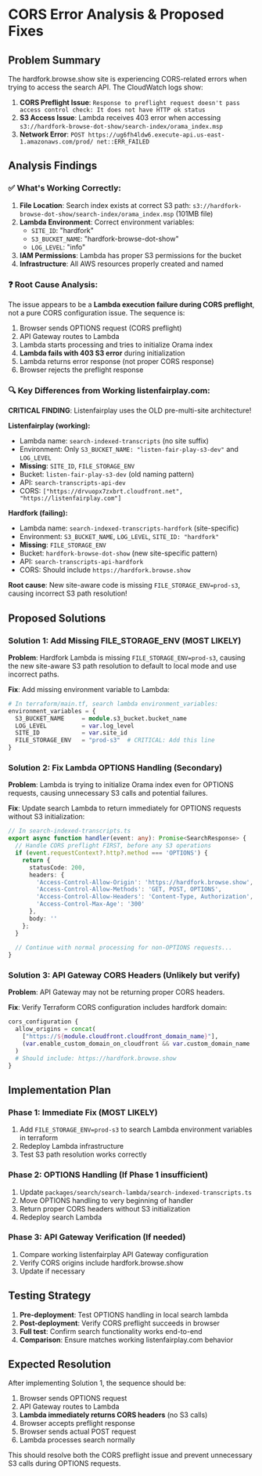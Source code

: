 # CORS Error Analysis & Proposed Fixes

## Problem Summary

The hardfork.browse.show site is experiencing CORS-related errors when trying to access the search API. The CloudWatch logs show:

1. **CORS Preflight Issue**: `Response to preflight request doesn't pass access control check: It does not have HTTP ok status`
2. **S3 Access Issue**: Lambda receives 403 error when accessing `s3://hardfork-browse-dot-show/search-index/orama_index.msp`
3. **Network Error**: `POST https://ug6fh4ldw6.execute-api.us-east-1.amazonaws.com/prod/ net::ERR_FAILED`

## Analysis Findings

### ✅ What's Working Correctly:
1. **File Location**: Search index exists at correct S3 path: `s3://hardfork-browse-dot-show/search-index/orama_index.msp` (101MB file)
2. **Lambda Environment**: Correct environment variables:
   - `SITE_ID`: "hardfork"
   - `S3_BUCKET_NAME`: "hardfork-browse-dot-show"
   - `LOG_LEVEL`: "info"
3. **IAM Permissions**: Lambda has proper S3 permissions for the bucket
4. **Infrastructure**: All AWS resources properly created and named

### ❓ Root Cause Analysis:

The issue appears to be a **Lambda execution failure during CORS preflight**, not a pure CORS configuration issue. The sequence is:

1. Browser sends OPTIONS request (CORS preflight)
2. API Gateway routes to Lambda
3. Lambda starts processing and tries to initialize Orama index
4. **Lambda fails with 403 S3 error** during initialization
5. Lambda returns error response (not proper CORS response)
6. Browser rejects the preflight response

### 🔍 Key Differences from Working listenfairplay.com:

**CRITICAL FINDING**: Listenfairplay uses the OLD pre-multi-site architecture!

**Listenfairplay (working):**
- Lambda name: `search-indexed-transcripts` (no site suffix)
- Environment: Only `S3_BUCKET_NAME: "listen-fair-play-s3-dev"` and `LOG_LEVEL` 
- **Missing**: `SITE_ID`, `FILE_STORAGE_ENV` 
- Bucket: `listen-fair-play-s3-dev` (old naming pattern)
- API: `search-transcripts-api-dev`
- CORS: `["https://drvuopx7zxbrt.cloudfront.net", "https://listenfairplay.com"]`

**Hardfork (failing):**
- Lambda name: `search-indexed-transcripts-hardfork` (site-specific)
- Environment: `S3_BUCKET_NAME`, `LOG_LEVEL`, `SITE_ID: "hardfork"`
- **Missing**: `FILE_STORAGE_ENV` 
- Bucket: `hardfork-browse-dot-show` (new site-specific pattern)
- API: `search-transcripts-api-hardfork` 
- CORS: Should include `https://hardfork.browse.show`

**Root cause**: New site-aware code is missing `FILE_STORAGE_ENV=prod-s3`, causing incorrect S3 path resolution!

## Proposed Solutions

### Solution 1: Add Missing FILE_STORAGE_ENV (MOST LIKELY)

**Problem**: Hardfork Lambda is missing `FILE_STORAGE_ENV=prod-s3`, causing the new site-aware S3 path resolution to default to local mode and use incorrect paths.

**Fix**: Add missing environment variable to Lambda:

```terraform
# In terraform/main.tf, search lambda environment_variables:
environment_variables = {
  S3_BUCKET_NAME     = module.s3_bucket.bucket_name
  LOG_LEVEL          = var.log_level
  SITE_ID            = var.site_id
  FILE_STORAGE_ENV   = "prod-s3"  # CRITICAL: Add this line
}
```

### Solution 2: Fix Lambda OPTIONS Handling (Secondary)

**Problem**: Lambda is trying to initialize Orama index even for OPTIONS requests, causing unnecessary S3 calls and potential failures.

**Fix**: Update search Lambda to return immediately for OPTIONS requests without S3 initialization:

```typescript
// In search-indexed-transcripts.ts
export async function handler(event: any): Promise<SearchResponse> {
  // Handle CORS preflight FIRST, before any S3 operations
  if (event.requestContext?.http?.method === 'OPTIONS') {
    return {
      statusCode: 200,
      headers: {
        'Access-Control-Allow-Origin': 'https://hardfork.browse.show',
        'Access-Control-Allow-Methods': 'GET, POST, OPTIONS',
        'Access-Control-Allow-Headers': 'Content-Type, Authorization',
        'Access-Control-Max-Age': '300'
      },
      body: ''
    };
  }
  
  // Continue with normal processing for non-OPTIONS requests...
}
```

### Solution 3: API Gateway CORS Headers (Unlikely but verify)

**Problem**: API Gateway may not be returning proper CORS headers.

**Fix**: Verify Terraform CORS configuration includes hardfork domain:

```terraform
cors_configuration {
  allow_origins = concat(
    ["https://${module.cloudfront.cloudfront_domain_name}"],
    (var.enable_custom_domain_on_cloudfront && var.custom_domain_name != "") ? ["https://${var.custom_domain_name}"] : []
  )
  # Should include: https://hardfork.browse.show
}
```

## Implementation Plan

### Phase 1: Immediate Fix (MOST LIKELY)
1. Add `FILE_STORAGE_ENV=prod-s3` to search Lambda environment variables in terraform
2. Redeploy Lambda infrastructure
3. Test S3 path resolution works correctly

### Phase 2: OPTIONS Handling (If Phase 1 insufficient)
1. Update `packages/search/search-lambda/search-indexed-transcripts.ts`
2. Move OPTIONS handling to very beginning of handler
3. Return proper CORS headers without S3 initialization
4. Redeploy search Lambda

### Phase 3: API Gateway Verification (If needed)
1. Compare working listenfairplay API Gateway configuration
2. Verify CORS origins include hardfork.browse.show
3. Update if necessary

## Testing Strategy

1. **Pre-deployment**: Test OPTIONS handling in local search lambda
2. **Post-deployment**: Verify CORS preflight succeeds in browser
3. **Full test**: Confirm search functionality works end-to-end
4. **Comparison**: Ensure matches working listenfairplay.com behavior

## Expected Resolution

After implementing Solution 1, the sequence should be:
1. Browser sends OPTIONS request 
2. API Gateway routes to Lambda
3. **Lambda immediately returns CORS headers** (no S3 calls)
4. Browser accepts preflight response
5. Browser sends actual POST request
6. Lambda processes search normally

This should resolve both the CORS preflight issue and prevent unnecessary S3 calls during OPTIONS requests.
